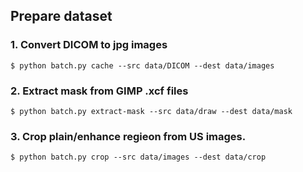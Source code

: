 ## Prepare dataset


### 1. Convert DICOM to jpg images

```
$ python batch.py cache --src data/DICOM --dest data/images
```

### 2. Extract mask from GIMP .xcf files

```
$ python batch.py extract-mask --src data/draw --dest data/mask
```

### 3. Crop plain/enhance regieon from US images.

```
$ python batch.py crop --src data/images --dest data/crop
```
